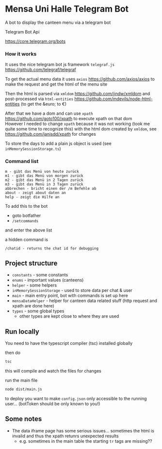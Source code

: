 #  Mensa Uni Halle Telegram Bot 


A bot to display the canteen menu via a telegram bot


Telegram Bot Api

https://core.telegram.org/bots

### How it works

It uses the nice telegram bot js framework `telegraf.js` https://github.com/telegraf/telegraf


To get the actual menu data it uses `axios` https://github.com/axios/axios to make the request and get the html of the menu site

Then the html is parsed via `xmldom` https://github.com/jindw/xmldom and post-processed via `html-entities` https://github.com/mdevils/node-html-entities (to get the \&euro; to €)

After that we have a dom and can use `xpath` https://github.com/goto100/xpath to execute xpath on that dom  
However I needed to change `xpath` because it was not working (took me quite some time to recognize this) with the html dom created by `xmldom`, see https://github.com/janisdd/xpath for changes


To store the days to add a plain js object is used (see `inMemorySessionStorage.ts`) 



### Command list

```text
m - gibt das Menü von heute zurück
m1 - gibt das Menü von morgen zurück
m2 - gibt das Menü in 2 Tagen zurück
m3 - gibt das Menü in 3 Tagen zurück
abbrechen - bricht einen der /m Befehle ab
about - zeigt about daten an
help - zeigt die Hilfe an
```


To add this to the bot

- goto botfather
- `/setcommands`

and enter the above list


a hidden command is
```text
/chatid - returns the chat id for debugging
```


## Project structure

- `constants` - some constants
- `enums` - important values (canteens)
- `helper` - some helpers
- `inMemorySessionStorage` - used to store data per chat & user
- `main` - main entry point, bot with commands is set up here  
- `mensaDataHelper` - helper for canteen data related stuff (http request and xpath are done here) 
- `types` - some global types
  - other types are kept close to where they are used



## Run locally

You need to have the typescript compiler (tsc) installed globally

then do
```bash
tsc
```

this will compile and watch the files for changes

run the main file

```bash
node dist/main.js
```


to deploy you want to make `config.json` only accessible to the running user... (botToken should be only known to you!)


## Some notes

- The data iframe page has some serious issues... sometimes the html is invalid and thus the xpath retunrs unexpected results
  - e.g. sometimes in the main table the starting `tr` tags are missing??